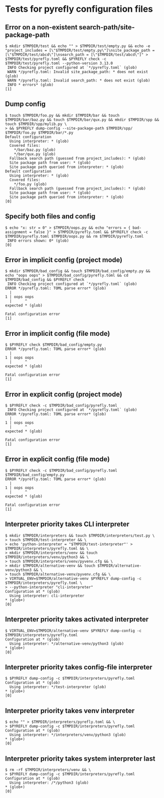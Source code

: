 # Tests for pyrefly configuration files

## Error on a non-existent search-path/site-package-path

```scrut {output_stream: stderr}
$ mkdir $TMPDIR/test && echo "" > $TMPDIR/test/empty.py && echo -e "project_includes = [\"$TMPDIR/test/empty.py\"]\nsite_package_path = [\"$TMPDIR/test/abcd\"]\nsearch_path = [\"$TMPDIR/test/abcd\"]" > $TMPDIR/test/pyrefly.toml && $PYREFLY check -c $TMPDIR/test/pyrefly.toml --python-version 3.13.0
 INFO Checking project configured at `*/pyrefly.toml` (glob)
 WARN */pyrefly.toml: Invalid site_package_path: * does not exist (glob)
 WARN */pyrefly.toml: Invalid search_path: * does not exist (glob)
 INFO * errors* (glob)
[1]
```

## Dump config

```scrut
$ touch $TMPDIR/foo.py && mkdir $TMPDIR/bar && touch $TMPDIR/bar/baz.py && touch $TMPDIR/bar/qux.py && mkdir $TMPDIR/spp && touch $TMPDIR/spp/mylib.py \
> && $PYREFLY dump-config --site-package-path $TMPDIR/spp/ $TMPDIR/foo.py $TMPDIR/bar/*.py
Default configuration
  Using interpreter: * (glob)
  Covered files:
    */bar/baz.py (glob)
    */bar/qux.py (glob)
  Fallback search path (guessed from project_includes): * (glob)
  Site package path from user: * (glob)
  Site package path queried from interpreter: * (glob)
Default configuration
  Using interpreter: * (glob)
  Covered files:
    */foo.py (glob)
  Fallback search path (guessed from project_includes): * (glob)
  Site package path from user: * (glob)
  Site package path queried from interpreter: * (glob)
[0]
```

## Specify both files and config

```scrut {output_stream: stderr}
$ echo "x: str = 0" > $TMPDIR/oops.py && echo "errors = { bad-assignment = false }" > $TMPDIR/pyrefly.toml && $PYREFLY check -c $TMPDIR/pyrefly.toml $TMPDIR/oops.py && rm $TMPDIR/pyrefly.toml
 INFO errors shown: 0* (glob)
[0]
```

## Error in implicit config (project mode)

```scrut {output_stream: stderr}
$ mkdir $TMPDIR/bad_config && touch $TMPDIR/bad_config/empty.py && echo "oops oops" > $TMPDIR/bad_config/pyrefly.toml && cd $TMPDIR/bad_config && $PYREFLY check
 INFO Checking project configured at `*/pyrefly.toml` (glob)
ERROR */pyrefly.toml: TOML parse error* (glob)
  |
1 | oops oops
  |      ^
expected * (glob)

Fatal configuration error
[1]
```

## Error in implicit config (file mode)

<!-- Reusing bad_config dir set up in "Error in implicit config (project mode)" -->

```scrut {output_stream: stderr}
$ $PYREFLY check $TMPDIR/bad_config/empty.py
ERROR */pyrefly.toml: TOML parse error* (glob)
  |
1 | oops oops
  |      ^
expected * (glob)

Fatal configuration error
[1]
```

## Error in explicit config (project mode)

<!-- Reusing bad_config dir set up in "Error in implicit config (project mode)" -->

```scrut {output_stream: stderr}
$ $PYREFLY check -c $TMPDIR/bad_config/pyrefly.toml
 INFO Checking project configured at `*/pyrefly.toml` (glob)
ERROR */pyrefly.toml: TOML parse error* (glob)
  |
1 | oops oops
  |      ^
expected * (glob)

Fatal configuration error
[1]
```

## Error in explicit config (file mode)

<!-- Reusing bad_config dir set up in "Error in implicit config (project mode)" -->

```scrut {output_stream: stderr}
$ $PYREFLY check -c $TMPDIR/bad_config/pyrefly.toml $TMPDIR/bad_config/empty.py
ERROR */pyrefly.toml: TOML parse error* (glob)
  |
1 | oops oops
  |      ^
expected * (glob)

Fatal configuration error
[1]
```

## Interpreter priority takes CLI interpreter

```scrut {output_stream: stdout}
$ mkdir $TMPDIR/interpreters && touch $TMPDIR/interpreters/test.py \
> touch $TMPDIR/test-interpreter && \
> echo 'python-interpreter = "$TMPDIR/test-interpreter"' > $TMPDIR/interpreters/pyrefly.toml && \
> mkdir $TMPDIR/interpreters/venv && touch $TMPDIR/interpreters/venv/python3 && \
> touch $TMPDIR/interpreters/venv/pyvenv.cfg && \
> mkdir $TMPDIR/alternative-venv && touch $TMPDIR/alternative-venv/python3 && \
> touch $TMPDIR/alternative-venv/pyvenv.cfg && \
> VIRTUAL_ENV=$TMPDIR/alternative-venv $PYREFLY dump-config -c $TMPDIR/interpreters/pyrefly.toml \
> --python-interpreter "cli-interpreter"
Configuration at * (glob)
  Using interpreter: cli-interpreter
* (glob+)
[0]
```

## Interpreter priority takes activated interpreter

<!-- Reusing interpreters dir set up in "Interpreter priority takes CLI interpreter" -->

```scrut {output_stream: stdout}
$ VIRTUAL_ENV=$TMPDIR/alternative-venv $PYREFLY dump-config -c $TMPDIR/interpreters/pyrefly.toml
Configuration at * (glob)
  Using interpreter: */alternative-venv/python3 (glob)
* (glob+)
[0]
```

## Interpreter priority takes config-file interpreter

<!-- Reusing interpreters dir set up in "Interpreter priority takes CLI interpreter" -->

```scrut {output_stream: stdout}
$ $PYREFLY dump-config -c $TMPDIR/interpreters/pyrefly.toml
Configuration at * (glob)
  Using interpreter: */test-interpreter (glob)
* (glob+)
[0]
```

## Interpreter priority takes venv interpreter

<!-- Reusing interpreters dir set up in "Interpreter priority takes CLI interpreter" -->

```scrut {output_stream: stdout}
$ echo "" > $TMPDIR/interpreters/pyrefly.toml && \
> $PYREFLY dump-config -c $TMPDIR/interpreters/pyrefly.toml
Configuration at * (glob)
  Using interpreter: */interpreters/venv/python3 (glob)
* (glob+)
[0]
```

## Interpreter priority takes system interpreter last

<!-- Reusing interpreters dir set up in "Interpreter priority takes CLI interpreter" -->

```scrut {output_stream: stdout}
$ rm -rf $TMPDIR/interpreters/venv && \
> $PYREFLY dump-config -c $TMPDIR/interpreters/pyrefly.toml
Configuration at * (glob)
  Using interpreter: /*/python3 (glob)
* (glob+)
[0]
```
